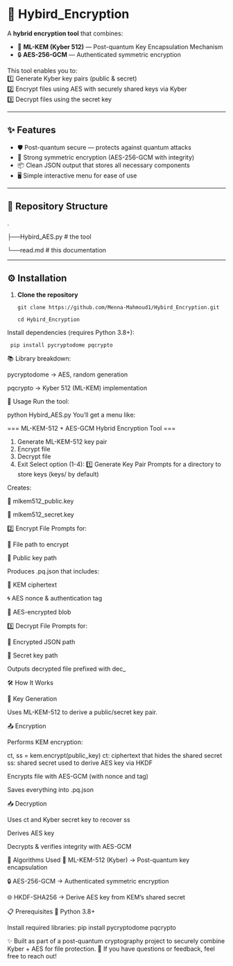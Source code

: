 # 🔐 Hybird_Encryption

A **hybrid encryption tool** that combines:  
- 🧩 **ML-KEM (Kyber 512)** — Post-quantum Key Encapsulation Mechanism  
- 🔒 **AES-256-GCM** — Authenticated symmetric encryption  

This tool enables you to:  
1️⃣ Generate Kyber key pairs (public & secret)  
2️⃣ Encrypt files using AES with securely shared keys via Kyber  
3️⃣ Decrypt files using the secret key  

---

## ✨ Features
- 🛡️ Post-quantum secure — protects against quantum attacks  
- 🔑 Strong symmetric encryption (AES-256-GCM with integrity)  
- 📦 Clean JSON output that stores all necessary components  
- 🖥️ Simple interactive menu for ease of use  

---

## 📂 Repository Structure
.

├──Hybird_AES.py  # the tool

└──read.md # this documentation

---

## ⚙️ Installation

1. **Clone the repository**
  
       git clone https://github.com/Menna-Mahmoud1/Hybird_Encryption.git
   
       cd Hybird_Encryption
   
Install dependencies (requires Python 3.8+):

     pip install pycryptodome pqcrypto

📚 Library breakdown:

pycryptodome → AES, random generation

pqcrypto → Kyber 512 (ML-KEM) implementation

🚀 Usage
Run the tool:

python Hybird_AES.py
You’ll get a menu like:

=== ML-KEM-512 + AES-GCM Hybrid Encryption Tool ===
1. Generate ML-KEM-512 key pair
2. Encrypt file
3. Decrypt file
4. Exit
Select option (1-4):
1️⃣ Generate Key Pair
Prompts for a directory to store keys (keys/ by default)

Creates:

📄 mlkem512_public.key

📄 mlkem512_secret.key

2️⃣ Encrypt File
Prompts for:

📂 File path to encrypt

🔑 Public key path

Produces <filename>.pq.json that includes:

🧾 KEM ciphertext

🌀 AES nonce & authentication tag

🔐 AES-encrypted blob

3️⃣ Decrypt File
Prompts for:

📂 Encrypted JSON path

🔑 Secret key path

Outputs decrypted file prefixed with dec_

🛠️ How It Works

🔑 Key Generation

Uses ML-KEM-512 to derive a public/secret key pair.

📤 Encryption

Performs KEM encryption:


ct, ss = kem.encrypt(public_key)
   ct: ciphertext that hides the shared secret
   ss: shared secret used to derive AES key via HKDF

Encrypts file with AES-GCM (with nonce and tag)

Saves everything into .pq.json

📥 Decryption

Uses ct and Kyber secret key to recover ss

Derives AES key

Decrypts & verifies integrity with AES-GCM

🧮 Algorithms Used
🧩 ML-KEM-512 (Kyber) → Post-quantum key encapsulation

🔒 AES-256-GCM → Authenticated symmetric encryption

🌐 HKDF-SHA256 → Derive AES key from KEM’s shared secret

📋 Prerequisites
🐍 Python 3.8+

Install required libraries:
   pip install pycryptodome pqcrypto
   

✨ Built as part of a post-quantum cryptography project to securely combine Kyber + AES for file protection.
📩 If you have questions or feedback, feel free to reach out!
